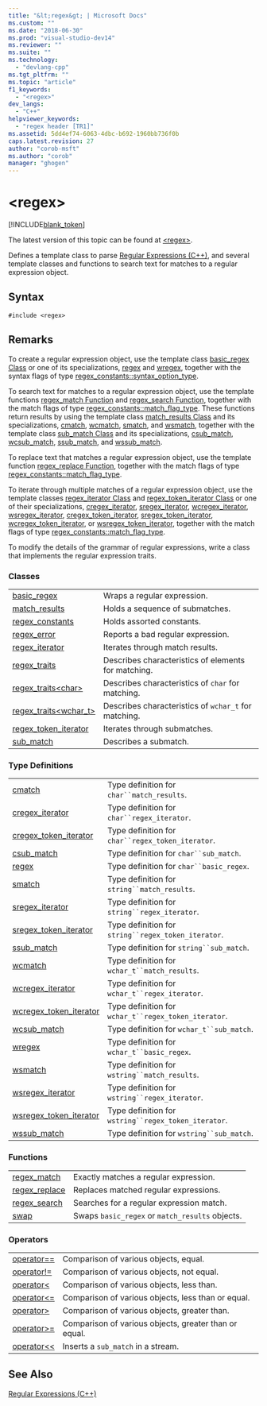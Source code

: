 ```yaml
---
title: "&lt;regex&gt; | Microsoft Docs"
ms.custom: ""
ms.date: "2018-06-30"
ms.prod: "visual-studio-dev14"
ms.reviewer: ""
ms.suite: ""
ms.technology: 
  - "devlang-cpp"
ms.tgt_pltfrm: ""
ms.topic: "article"
f1_keywords: 
  - "<regex>"
dev_langs: 
  - "C++"
helpviewer_keywords: 
  - "regex header [TR1]"
ms.assetid: 5dd4ef74-6063-4dbc-b692-1960bb736f0b
caps.latest.revision: 27
author: "corob-msft"
ms.author: "corob"
manager: "ghogen"
---
```

# &lt;regex&gt;
[!INCLUDE[blank_token](../includes/blank-token.md)]

The latest version of this topic can be found at [&lt;regex&gt;](https://docs.microsoft.com/cpp/standard-library/regex).  
  
Defines a template class to parse [Regular Expressions (C++)](../standard-library/regular-expressions-cpp.md), and several template classes and functions to search text for matches to a regular expression object.  
  
## Syntax  
  
```  
#include <regex>  
```  
  
## Remarks  
 To create a regular expression object, use the template class [basic_regex Class](../standard-library/basic-regex-class.md) or one of its specializations, [regex](../standard-library/regex-typedefs.md#regex_typedef) and [wregex](../standard-library/regex-typedefs.md#wregex_typedef), together with the syntax flags of type [regex_constants::syntax_option_type](../standard-library/regex-constants-class.md#regex_constants__syntax_option_type).  
  
 To search text for matches to a regular expression object, use the template functions [regex_match Function](../standard-library/regex-functions.md#regex_match_function) and [regex_search Function](../standard-library/regex-functions.md#regex_search_function), together with the match flags of type [regex_constants::match_flag_type](../standard-library/regex-constants-class.md#regex_constants__match_flag_type). These functions return results by using the template class [match_results Class](../standard-library/match-results-class.md) and its specializations, [cmatch](../standard-library/regex-typedefs.md#cmatch_typedef), [wcmatch](../standard-library/regex-typedefs.md#wcmatch_typedef), [smatch](../standard-library/regex-typedefs.md#smatch_typedef), and [wsmatch](../standard-library/regex-typedefs.md#wsmatch_typedef), together with the template class [sub_match Class](../standard-library/sub-match-class.md) and its specializations, [csub_match](../standard-library/regex-typedefs.md#csub_match_typedef), [wcsub_match](../standard-library/regex-typedefs.md#wcsub_match_typedef), [ssub_match](../standard-library/regex-typedefs.md#ssub_match_typedef), and [wssub_match](../standard-library/regex-typedefs.md#wssub_match_typedef).  
  
 To replace text that matches a regular expression object, use the template function [regex_replace Function](../standard-library/regex-functions.md#regex_replace_function), together with the match flags of type [regex_constants::match_flag_type](../standard-library/regex-constants-class.md#regex_constants__match_flag_type).  
  
 To iterate through multiple matches of a regular expression object, use the template classes [regex_iterator Class](../standard-library/regex-iterator-class.md) and [regex_token_iterator Class](../standard-library/regex-token-iterator-class.md) or one of their specializations, [cregex_iterator](../standard-library/regex-typedefs.md#cregex_iterator_typedef), [sregex_iterator](../standard-library/regex-typedefs.md#sregex_iterator_typedef), [wcregex_iterator](../standard-library/regex-typedefs.md#wcregex_iterator_typedef), [wsregex_iterator](../standard-library/regex-typedefs.md#wsregex_iterator_typedef), [cregex_token_iterator](../standard-library/regex-typedefs.md#cregex_token_iterator_typedef), [sregex_token_iterator](../standard-library/regex-typedefs.md#sregex_token_iterator_typedef), [wcregex_token_iterator](../standard-library/regex-typedefs.md#wcregex_token_iterator_typedef), or [wsregex_token_iterator](../standard-library/regex-typedefs.md#wsregex_token_iterator_typedef), together with the match flags of type [regex_constants::match_flag_type](../standard-library/regex-constants-class.md#regex_constants__match_flag_type).  
  
 To modify the details of the grammar of regular expressions, write a class that implements the regular expression traits.  
  
### Classes  
  
|||  
|-|-|  
|[basic_regex](../standard-library/basic-regex-class.md)|Wraps a regular expression.|  
|[match_results](../standard-library/match-results-class.md)|Holds a sequence of submatches.|  
|[regex_constants](../standard-library/regex-constants-class.md)|Holds assorted constants.|  
|[regex_error](../standard-library/regex-error-class.md)|Reports a bad regular expression.|  
|[regex_iterator](../standard-library/regex-iterator-class.md)|Iterates through match results.|  
|[regex_traits](../standard-library/regex-traits-class.md)|Describes characteristics of elements for matching.|  
|[regex_traits\<char>](../standard-library/regex-traits-char-class.md)|Describes characteristics of `char` for matching.|  
|[regex_traits<wchar_t>](../standard-library/regex-traits-wchar-t-class.md)|Describes characteristics of `wchar_t` for matching.|  
|[regex_token_iterator](../standard-library/regex-token-iterator-class.md)|Iterates through submatches.|  
|[sub_match](../standard-library/sub-match-class.md)|Describes a submatch.|  
  
### Type Definitions  
  
|||  
|-|-|  
|[cmatch](../standard-library/regex-typedefs.md#cmatch_typedef)|Type definition for `char``match_results`.|  
|[cregex_iterator](../standard-library/regex-typedefs.md#cregex_iterator_typedef)|Type definition for `char``regex_iterator`.|  
|[cregex_token_iterator](../standard-library/regex-typedefs.md#cregex_token_iterator_typedef)|Type definition for `char``regex_token_iterator`.|  
|[csub_match](../standard-library/regex-typedefs.md#csub_match_typedef)|Type definition for `char``sub_match`.|  
|[regex](../standard-library/regex-typedefs.md#regex_typedef)|Type definition for `char``basic_regex`.|  
|[smatch](../standard-library/regex-typedefs.md#smatch_typedef)|Type definition for `string``match_results`.|  
|[sregex_iterator](../standard-library/regex-typedefs.md#sregex_iterator_typedef)|Type definition for `string``regex_iterator`.|  
|[sregex_token_iterator](../standard-library/regex-typedefs.md#sregex_token_iterator_typedef)|Type definition for `string``regex_token_iterator`.|  
|[ssub_match](../standard-library/regex-typedefs.md#ssub_match_typedef)|Type definition for `string``sub_match`.|  
|[wcmatch](../standard-library/regex-typedefs.md#wcmatch_typedef)|Type definition for `wchar_t``match_results`.|  
|[wcregex_iterator](../standard-library/regex-typedefs.md#wcregex_iterator_typedef)|Type definition for `wchar_t``regex_iterator`.|  
|[wcregex_token_iterator](../standard-library/regex-typedefs.md#wcregex_token_iterator_typedef)|Type definition for `wchar_t``regex_token_iterator`.|  
|[wcsub_match](../standard-library/regex-typedefs.md#wcsub_match_typedef)|Type definition for `wchar_t``sub_match`.|  
|[wregex](../standard-library/regex-typedefs.md#wregex_typedef)|Type definition for `wchar_t``basic_regex`.|  
|[wsmatch](../standard-library/regex-typedefs.md#wsmatch_typedef)|Type definition for `wstring``match_results`.|  
|[wsregex_iterator](../standard-library/regex-typedefs.md#wsregex_iterator_typedef)|Type definition for `wstring``regex_iterator`.|  
|[wsregex_token_iterator](../standard-library/regex-typedefs.md#wsregex_token_iterator_typedef)|Type definition for `wstring``regex_token_iterator`.|  
|[wssub_match](../standard-library/regex-typedefs.md#wssub_match_typedef)|Type definition for `wstring``sub_match`.|  
  
### Functions  
  
|||  
|-|-|  
|[regex_match](../standard-library/regex-functions.md#regex_match_function)|Exactly matches a regular expression.|  
|[regex_replace](../standard-library/regex-functions.md#regex_replace_function)|Replaces matched regular expressions.|  
|[regex_search](../standard-library/regex-functions.md#regex_search_function)|Searches for a regular expression match.|  
|[swap](../standard-library/regex-functions.md#swap_function)|Swaps `basic_regex` or `match_results` objects.|  
  
### Operators  
  
|||  
|-|-|  
|[operator==](../standard-library/regex-operators.md#operator_eq_eq)|Comparison of various objects, equal.|  
|[operator!=](../standard-library/regex-operators.md#operator_neq)|Comparison of various objects, not equal.|  
|[operator<](../standard-library/regex-operators.md#operator_lt_)|Comparison of various objects, less than.|  
|[operator\<=](../standard-library/regex-operators.md#operator_lt__eq)|Comparison of various objects, less than or equal.|  
|[operator>](../standard-library/regex-operators.md#operator_gt_)|Comparison of various objects, greater than.|  
|[operator>=](../standard-library/regex-operators.md#operator_gt__eq)|Comparison of various objects, greater than or equal.|  
|[operator<<](../standard-library/regex-operators.md#operator_lt__lt_)|Inserts a `sub_match` in a stream.|  
  
## See Also  
 [Regular Expressions (C++)](../standard-library/regular-expressions-cpp.md)







